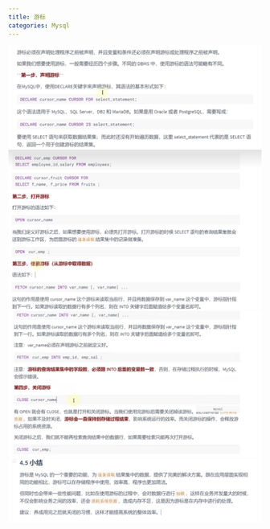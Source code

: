 ```yaml
---
title: 游标
categories: Mysql
---
```


![image.png](../../assets/mysql/vzy2po/1665043724435-ea5583cb-88d0-4c85-942a-7034dd7006af.png)![image.png](../../assets/mysql/vzy2po/1665043752854-5b71b688-3387-45e9-82e3-d1a60e534b15.png)
![image.png](../../assets/mysql/vzy2po/1665043816835-a324515f-293c-4430-b6db-238f30a2dfbe.png)
![image.png](../../assets/mysql/vzy2po/1665043963359-63da84aa-e1ec-41c1-8e7e-bca28ef5bdc5.png)
